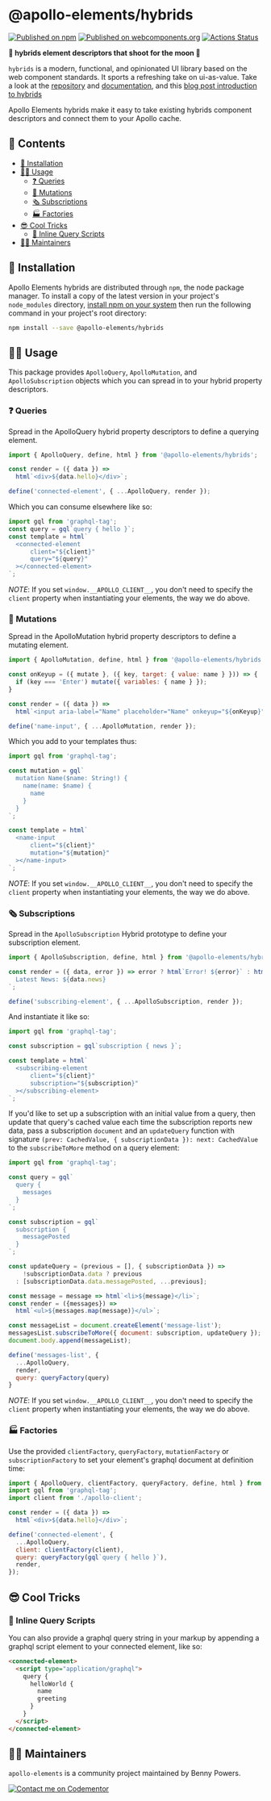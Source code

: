 # @apollo-elements/hybrids
[![Published on npm](https://img.shields.io/npm/v/@apollo-elements/hybrids.svg)](https://www.npmjs.com/package/@apollo-elements/hybrids)
[![Published on webcomponents.org](https://img.shields.io/badge/webcomponents.org-published-blue.svg)](https://www.webcomponents.org/element/@apollo-elements/hybrids)
[![Actions Status](https://github.com/apollo-elements/apollo-elements/workflows/CD/badge.svg)](https://github.com/apollo-elements/apollo-elements/actions)

<strong>👾 hybrids element descriptors that shoot for the moon 🚀</strong>

`hybrids` is a modern, functional, and opinionated UI library based on the web component standards. It sports a refreshing take on ui-as-value. Take a look at the [repository](https://github.com/hybridsjs/hybrids) and [documentation](https://hybrids.js.org), and this [blog post introduction to hybrids](https://dev.to/bennypowers/lets-build-web-components-part-7-hybrids-187l)

Apollo Elements hybrids make it easy to take existing hybrids component descriptors and connect them to your Apollo cache.

## 📓 Contents
- [🔧 Installation](#-installation)
- [👩‍🚀 Usage](#-usage)
  - [❓ Queries](#-queries)
  - [👾 Mutations](#-mutations)
  - [🗞 Subscriptions](#-subscriptions)
  - [🏭 Factories](#-factories)
- [😎 Cool Tricks](#-cool-tricks)
  - [📜 Inline Query Scripts](#-inline-query-scripts)
- [👷‍♂️ Maintainers](#-maintainers)

## 🔧 Installation

Apollo Elements hybrids are distributed through `npm`, the node package manager. To install a copy of the latest version in your project's `node_modules` directory, [install npm on your system](https://www.npmjs.com/get-npm) then run the following command in your project's root directory:

```bash
npm install --save @apollo-elements/hybrids
```

## 👩‍🚀 Usage

This package provides `ApolloQuery`, `ApolloMutation`, and `ApolloSubscription` objects which you can spread in to your hybrid property descriptors.

### ❓ Queries
Spread in the ApolloQuery hybrid property descriptors to define a querying element.

```js
import { ApolloQuery, define, html } from '@apollo-elements/hybrids';

const render = ({ data }) =>
  html`<div>${data.hello}</div>`;

define('connected-element', { ...ApolloQuery, render });
```

Which you can consume elsewhere like so:
```js
import gql from 'graphql-tag';
const query = gql`query { hello }`;
const template = html`
  <connected-element
      client="${client}"
      query="${query}"
  ></connected-element>
`;
```

*NOTE*: If you set `window.__APOLLO_CLIENT__`, you don't need to specify the `client` property when instantiating your elements, the way we do above.

### 👾 Mutations
Spread in the ApolloMutation hybrid property descriptors to define a mutating element.

```js
import { ApolloMutation, define, html } from '@apollo-elements/hybrids';

const onKeyup = ({ mutate }, ({ key, target: { value: name } })) => {
  if (key === 'Enter') mutate({ variables: { name } });
}

const render = ({ data }) =>
  html`<input aria-label="Name" placeholder="Name" onkeyup="${onKeyup}"/>`;

define('name-input', { ...ApolloMutation, render });
```

Which you add to your templates thus:
```js
import gql from 'graphql-tag';

const mutation = gql`
  mutation Name($name: String!) {
    name(name: $name) {
      name
    }
  }
`;

const template = html`
  <name-input
      client="${client}"
      mutation="${mutation}"
  ></name-input>
`;
```

*NOTE*: If you set `window.__APOLLO_CLIENT__`, you don't need to specify the `client` property when instantiating your elements, the way we do above.

### 🗞 Subscriptions
Spread in the `ApolloSubscription` Hybrid prototype to define your subscription element.

```js
import { ApolloSubscription, define, html } from '@apollo-elements/hybrids';

const render = ({ data, error }) => error ? html`Error! ${error}` : html`  
  Latest News: ${data.news}
`;

define('subscribing-element', { ...ApolloSubscription, render });
```

And instantiate it like so:

```js
import gql from 'graphql-tag';

const subscription = gql`subscription { news }`;

const template = html`
  <subscribing-element
      client="${client}"
      subscription="${subscription}"
  ></subscribing-element>
`;
```

If you'd like to set up a subscription with an initial value from a query, then update that query's cached value each time the subscription reports new data, pass a subscription `document` and an `updateQuery` function with signature `(prev: CachedValue, { subscriptionData }): next: CachedValue` to the `subscribeToMore` method on a query element:

```js
import gql from 'graphql-tag';

const query = gql`
  query {
    messages
  }
`;

const subscription = gql`
  subscription {
    messagePosted
  }
`;

const updateQuery = (previous = [], { subscriptionData }) =>
    !subscriptionData.data ? previous
  : [subscriptionData.data.messagePosted, ...previous];

const message = message => html`<li>${message}</li>`;
const render = ({messages}) =>
  html`<ul>${messages.map(message)}</ul>`;

const messageList = document.createElement('message-list');
messagesList.subscribeToMore({ document: subscription, updateQuery });
document.body.append(messageList);

define('messages-list', {
  ...ApolloQuery,
  render,
  query: queryFactory(query)
}
```

*NOTE*: If you set `window.__APOLLO_CLIENT__`, you don't need to specify the `client` property when instantiating your elements, the way we do above.

### 🏭 Factories
Use the provided `clientFactory`, `queryFactory`, `mutationFactory` or `subscriptionFactory` to set your element's graphql document at definition time:

```js
import { ApolloQuery, clientFactory, queryFactory, define, html } from '@apollo-elements/hybrids';
import gql from 'graphql-tag';
import client from './apollo-client';

const render = ({ data }) =>
  html`<div>${data.hello}</div>`;

define('connected-element', {
  ...ApolloQuery,
  client: clientFactory(client),
  query: queryFactory(gql`query { hello }`),
  render,
});
```

## 😎 Cool Tricks

### 📜 Inline Query Scripts
You can also provide a graphql query string in your markup by appending a
graphql script element to your connected element, like so:

```html
<connected-element>
  <script type="application/graphql">
    query {
      helloWorld {
        name
        greeting
      }
    }
  </script>
</connected-element>
```

## 👷‍♂️ Maintainers
`apollo-elements` is a community project maintained by Benny Powers.

[![Contact me on Codementor](https://cdn.codementor.io/badges/contact_me_github.svg)](https://www.codementor.io/bennyp?utm_source=github&utm_medium=button&utm_term=bennyp&utm_campaign=github)
